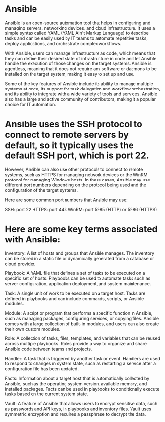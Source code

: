 # Ansible

Ansible is an open-source automation tool that helps in configuring and managing servers, networking devices, and cloud infrastructure. It uses a simple syntax called YAML (YAML Ain't Markup Language) to describe tasks and can be easily used by IT teams to automate repetitive tasks, deploy applications, and orchestrate complex workflows.

With Ansible, users can manage infrastructure as code, which means that they can define their desired state of infrastructure in code and let Ansible handle the execution of those changes on the target systems. Ansible is agentless, meaning that it does not require any software or daemons to be installed on the target system, making it easy to set up and use.

Some of the key features of Ansible include its ability to manage multiple systems at once, its support for task delegation and workflow orchestration, and its ability to integrate with a wide variety of tools and services. Ansible also has a large and active community of contributors, making it a popular choice for IT automation.

# Ansible uses the SSH protocol to connect to remote servers by default, so it typically uses the default SSH port, which is port 22.

However, Ansible can also use other protocols to connect to remote systems, such as HTTPS for managing network devices or the WinRM protocol for managing Windows hosts. In these cases, Ansible may use different port numbers depending on the protocol being used and the configuration of the target systems.

Here are some common port numbers that Ansible may use:

SSH: port 22
HTTPS: port 443
WinRM: port 5985 (HTTP) or 5986 (HTTPS)

# Here are some key terms associated with Ansible:

Inventory: A list of hosts and groups that Ansible manages. The inventory can be stored in a static file or dynamically generated from a database or cloud provider.

Playbook: A YAML file that defines a set of tasks to be executed on a specific set of hosts. Playbooks can be used to automate tasks such as server configuration, application deployment, and system maintenance.

Task: A single unit of work to be executed on a target host. Tasks are defined in playbooks and can include commands, scripts, or Ansible modules.

Module: A script or program that performs a specific function in Ansible, such as managing packages, configuring services, or copying files. Ansible comes with a large collection of built-in modules, and users can also create their own custom modules.

Role: A collection of tasks, files, templates, and variables that can be reused across multiple playbooks. Roles provide a way to organize and share Ansible code between teams and projects.

Handler: A task that is triggered by another task or event. Handlers are used to respond to changes in system state, such as restarting a service after a configuration file has been updated.

Facts: Information about a target host that is automatically collected by Ansible, such as the operating system version, available memory, and installed packages. Facts can be used in playbooks to conditionally execute tasks based on the current system state.

Vault: A feature of Ansible that allows users to encrypt sensitive data, such as passwords and API keys, in playbooks and inventory files. Vault uses symmetric encryption and requires a passphrase to decrypt the data.

